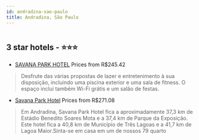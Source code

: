 ```yaml
---
id: andradina-sao-paulo
title: Andradina, São Paulo
---
```


<center><img src="https://i.travelapi.com/hotels/24000000/23090000/23082800/23082708/ef1103c0_z.jpg" alt="" /></center>


##  3 star hotels - ⭐️⭐️⭐️

-    [SAVANA PARK HOTEL](https://www.hurb.com/br/aud/https://www.hurb.com/br/hotels/andradina/savana-park-hotel-HT-BW8G?cmp=18055) Prices from R$245.42
   > Desfrute das várias propostas de lazer e entretenimento à sua disposição, incluindo uma piscina exterior e uma sala de fitness. O espaço inclui também Wi-Fi grátis e um salão de festas.
-    [Savana Park Hotel](https://www.hurb.com/br/aud/https://www.hurb.com/br/hotels/andradina/savana-park-hotel-HT-LMRE?cmp=18055) Prices from R$271.08
   > Em Andradina, Savana Park Hotel fica a aproximadamente 37,3 km de Estádio Benedito Soares Mota e a 37,4 km de Parque da Exposição.  Este hotel fica a 40,8 km de Município de Três Lagoas e a 41,7 km de Lagoa Maior.Sinta-se em casa em um de nossos 79 quarto
